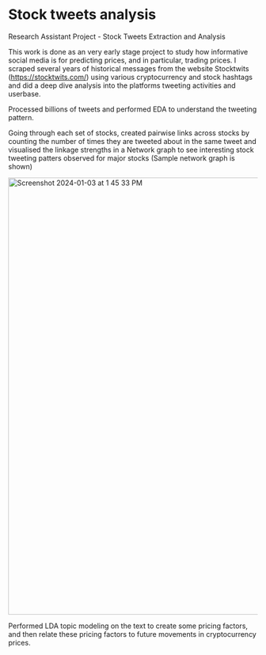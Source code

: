 # Stock tweets analysis
Research Assistant Project - Stock Tweets Extraction and Analysis

This work is done as an very early stage project to study how informative social media is for predicting prices, and in particular, trading prices. 
I scraped several years of historical messages from the website Stocktwits (https://stocktwits.com/) using various cryptocurrency and stock hashtags and did a deep dive analysis into the platforms tweeting activities and userbase.

Processed billions of tweets and performed EDA to understand the tweeting pattern. 

Going through each set of stocks, created pairwise links across stocks by counting the number of times they are tweeted about in the same tweet and visualised the linkage strengths in a Network graph to see interesting stock tweeting patters observed for major stocks (Sample network graph is shown)


<img width="884" alt="Screenshot 2024-01-03 at 1 45 33 PM" src="https://github.com/chaitanyakota1/StockTweetsAnalysis/assets/105067802/4f715dcf-c8fc-4612-ad32-0fdb4c0342c7">






Performed LDA topic modeling on the text to create some pricing factors, and then relate these pricing factors to future movements in cryptocurrency prices.
 
